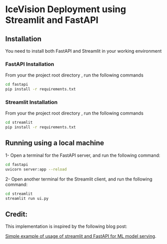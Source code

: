 # IceVision Deployment using Streamlit and FastAPI


## Installation
You need to install both FastAPI and Streamlit in your working environment 

### FastAPI Installation
From your the project root directory , run the following commands

```bash
cd fastapi
pip install -r requirements.txt
```

### Streamlit Installation
From your the project root directory , run the following commands

```bash
cd streamlit
pip install -r requirements.txt
```

## Running using a local machine

1- Open a terminal for the FastAPI server, and run the following command:

```bash
cd fastapi
uvicorn server:app --reload
```

2- Open another terminal for the Streamlit client, and run the following command:

```bash
cd streamlit
streamlit run ui.py
```


## Credit:
This implementation is inspired by the following blog post:

[Simple example of usage of streamlit and FastAPI for ML model serving](https://davidefiocco.github.io/2020/06/27/streamlit-fastapi-ml-serving.html).

